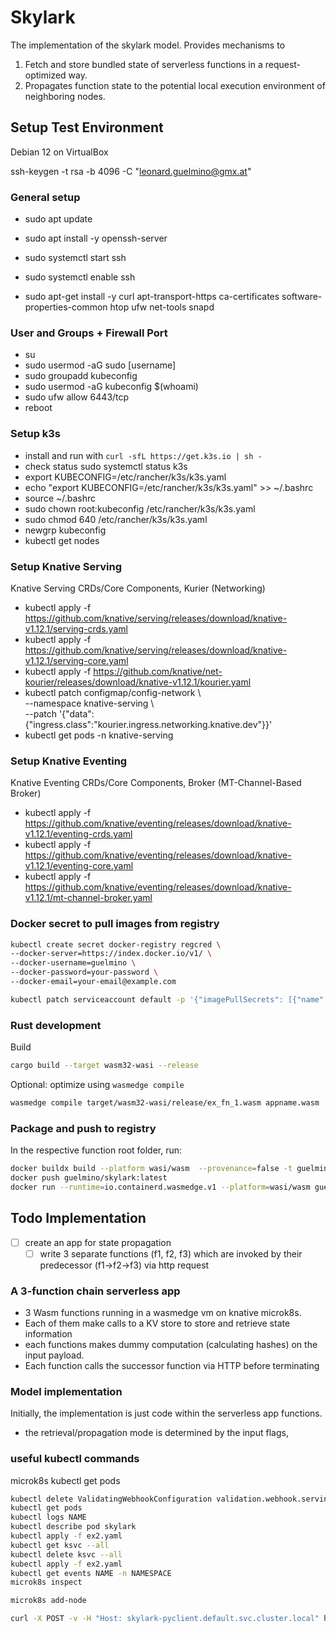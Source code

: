 # Skylark
The implementation of the skylark model. Provides mechanisms to 
1. Fetch and store bundled state of serverless functions in a request-optimized way.
2. Propagates function state to the potential local execution environment of neighboring nodes.

## Setup Test Environment

Debian 12 on VirtualBox

ssh-keygen -t rsa -b 4096 -C "leonard.guelmino@gmx.at"

### General setup
* sudo apt update
* sudo apt install -y openssh-server
* sudo systemctl start ssh
* sudo systemctl enable ssh

* sudo apt-get install \-y curl apt-transport-https ca-certificates software-properties-common htop ufw net-tools snapd

### User and Groups \+ Firewall Port

* su
* sudo usermod \-aG sudo \[username\]
* sudo groupadd kubeconfig
* sudo usermod \-aG kubeconfig $(whoami)
* sudo ufw allow 6443/tcp
* reboot

### Setup k3s

* install and run with `curl -sfL https://get.k3s.io | sh -`
* check status sudo systemctl status k3s
* export KUBECONFIG=/etc/rancher/k3s/k3s.yaml
* echo "export KUBECONFIG=/etc/rancher/k3s/k3s.yaml" \>\> \~/.bashrc
* source \~/.bashrc
* sudo chown root:kubeconfig /etc/rancher/k3s/k3s.yaml
* sudo chmod 640 /etc/rancher/k3s/k3s.yaml
* newgrp kubeconfig
* kubectl get nodes


### Setup Knative Serving
Knative Serving CRDs/Core Components, Kurier (Networking)
* kubectl apply \-f https://github.com/knative/serving/releases/download/knative-v1.12.1/serving-crds.yaml
* kubectl apply \-f https://github.com/knative/serving/releases/download/knative-v1.12.1/serving-core.yaml
* kubectl apply \-f https://github.com/knative/net-kourier/releases/download/knative-v1.12.1/kourier.yaml
* kubectl patch configmap/config-network \\  
  \--namespace knative-serving \\  
  \--patch '{"data":{"ingress.class":"kourier.ingress.networking.knative.dev"}}'
* kubectl get pods \-n knative-serving

### Setup Knative Eventing
Knative Eventing CRDs/Core Components, Broker (MT-Channel-Based Broker)
* kubectl apply -f https://github.com/knative/eventing/releases/download/knative-v1.12.1/eventing-crds.yaml
* kubectl apply -f https://github.com/knative/eventing/releases/download/knative-v1.12.1/eventing-core.yaml
* kubectl apply -f https://github.com/knative/eventing/releases/download/knative-v1.12.1/mt-channel-broker.yaml

### Docker secret to pull images from registry
```bash
kubectl create secret docker-registry regcred \
--docker-server=https://index.docker.io/v1/ \
--docker-username=guelmino \
--docker-password=your-password \
--docker-email=your-email@example.com

kubectl patch serviceaccount default -p '{"imagePullSecrets": [{"name": "regcred"}]}'
```
### Rust development
Build
```bash
cargo build --target wasm32-wasi --release
```
Optional: optimize using `wasmedge compile`
```bash
wasmedge compile target/wasm32-wasi/release/ex_fn_1.wasm appname.wasm
```

### Package and push to registry
In the respective function root folder, run:
``` bash
docker buildx build --platform wasi/wasm  --provenance=false -t guelmino/skylark:rsclient .
docker push guelmino/skylark:latest
docker run --runtime=io.containerd.wasmedge.v1 --platform=wasi/wasm guelmino/skylark:client
```



## Todo Implementation
- [ ] create an app for state propagation
  - [ ] write 3 separate functions (f1, f2, f3) which are invoked by their predecessor (f1->f2->f3) via http request
### A 3-function chain serverless app
- 3 Wasm functions running in a wasmedge vm on knative microk8s. 
- Each of them make calls to a KV store to store and retrieve state information
- each functions makes dummy computation (calculating hashes) on the input payload.
- Each function calls the successor function via HTTP before terminating

### Model implementation
Initially, the implementation is just code within the serverless app functions.
- the retrieval/propagation mode is determined by the input flags, 

### useful kubectl commands
microk8s kubectl get pods
``` bash
kubectl delete ValidatingWebhookConfiguration validation.webhook.serving.knative.dev
kubectl get pods
kubectl logs NAME
kubectl describe pod skylark
kubectl apply -f ex2.yaml
kubectl get ksvc --all
kubectl delete ksvc --all
kubectl apply -f ex2.yaml
kubectl get events NAME -n NAMESPACE
microk8s inspect

microk8s add-node

curl -X POST -v -H "Host: skylark-pyclient.default.svc.cluster.local" http://10.152.183.152
```